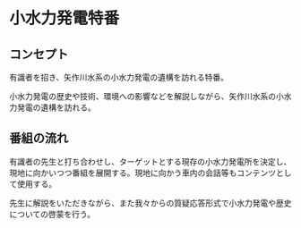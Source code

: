 # 小水力発電特番

## コンセプト

有識者を招き、矢作川水系の小水力発電の遺構を訪れる特番。

小水力発電の歴史や技術、環境への影響などを解説しながら、矢作川水系の小水力発電の遺構を訪れる。

## 番組の流れ

有識者の先生と打ち合わせし、ターゲットとする現存の小水力発電所を決定し、現地に向かいつつ番組を展開する。現地に向かう車内の会話等もコンテンツとして使用する。

先生に解説をいただきながら、また我々からの質疑応答形式で小水力発電や歴史についての啓蒙を行う。

